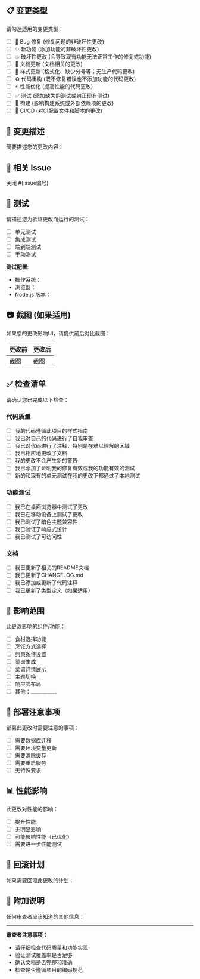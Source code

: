 ## 📋 变更类型
请勾选适用的变更类型：

- [ ] 🐛 Bug 修复 (修复问题的非破坏性更改)
- [ ] ✨ 新功能 (添加功能的非破坏性更改)
- [ ] 💥 破坏性更改 (会导致现有功能无法正常工作的修复或功能)
- [ ] 📝 文档更新 (文档相关的更改)
- [ ] 🎨 样式更新 (格式化、缺少分号等；无生产代码更改)
- [ ] ♻️ 代码重构 (既不修复错误也不添加功能的代码更改)
- [ ] ⚡ 性能优化 (提高性能的代码更改)
- [ ] ✅ 测试 (添加缺失的测试或纠正现有测试)
- [ ] 🔧 构建 (影响构建系统或外部依赖项的更改)
- [ ] 👷 CI/CD (对CI配置文件和脚本的更改)

## 📝 变更描述
简要描述您的更改内容：

## 🔗 相关 Issue
关闭 #(issue编号)

## 🧪 测试
请描述您为验证更改而运行的测试：

- [ ] 单元测试
- [ ] 集成测试
- [ ] 端到端测试
- [ ] 手动测试

**测试配置**:
- 操作系统：
- 浏览器：
- Node.js 版本：

## 📷 截图 (如果适用)
如果您的更改影响UI，请提供前后对比截图：

| 更改前 | 更改后 |
|--------|--------|
| 截图   | 截图   |

## ✅ 检查清单
请确认您已完成以下检查：

### 代码质量
- [ ] 我的代码遵循此项目的样式指南
- [ ] 我已对自己的代码进行了自我审查
- [ ] 我已对代码进行了注释，特别是在难以理解的区域
- [ ] 我已相应地更改了文档
- [ ] 我的更改不会产生新的警告
- [ ] 我已添加了证明我的修复有效或我的功能有效的测试
- [ ] 新的和现有的单元测试在我的更改下都通过了本地测试

### 功能测试
- [ ] 我已在桌面浏览器中测试了更改
- [ ] 我已在移动设备上测试了更改
- [ ] 我已测试了暗色主题兼容性
- [ ] 我已验证了响应式设计
- [ ] 我已测试了可访问性

### 文档
- [ ] 我已更新了相关的README文档
- [ ] 我已更新了CHANGELOG.md
- [ ] 我已添加或更新了代码注释
- [ ] 我已更新了类型定义（如果适用）

## 🎯 影响范围
此更改影响的组件/功能：

- [ ] 食材选择功能
- [ ] 烹饪方式选择
- [ ] 约束条件设置
- [ ] 菜谱生成
- [ ] 菜谱详情展示
- [ ] 主题切换
- [ ] 响应式布局
- [ ] 其他：___________

## 🚀 部署注意事项
部署此更改时需要注意的事项：

- [ ] 需要数据库迁移
- [ ] 需要环境变量更新
- [ ] 需要清除缓存
- [ ] 需要重启服务
- [ ] 无特殊要求

## 📊 性能影响
此更改对性能的影响：

- [ ] 提升性能
- [ ] 无明显影响
- [ ] 可能影响性能（已优化）
- [ ] 需要进一步性能测试

## 🔄 回滚计划
如果需要回滚此更改的计划：

## 📝 附加说明
任何审查者应该知道的其他信息：

---

**审查者注意事项：**
- 请仔细检查代码质量和功能实现
- 验证测试覆盖率是否足够
- 确认文档是否完整和准确
- 检查是否遵循项目的编码规范
